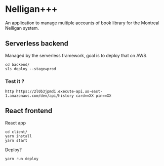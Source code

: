# Nelligan+++

An application to manage multiple accounts of book library for the Montreal Nelligan system.


## Serverless backend

Managed by the serverless framework, goal is to deploy that on AWS.

```
cd backend/
sls deploy --stage=prod
```

### Test it ?

```
http https://2l0b3jpmdi.execute-api.us-east-1.amazonaws.com/dev/api/history card==XX pin==XX
```

## React frontend

React app

```
cd client/
yarn install
yarn start
```

Deploy?

```
yarn run deploy
```
